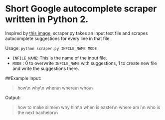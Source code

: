 # Short Google autocomplete scraper written in Python 2.

Inspired by [this image](https://i.redd.it/9dukhq4nwfdz.jpg), scraper.py takes an input text file and scrapes autocomplete suggestions for every line in that file.

Usage:
`python scraper.py INFILE_NAME MODE`

* `INFILE_NAME`: This is the name of the input file.
* `MODE` : 0 to overwrite `INFILE_NAME` with suggestions, 1 to create new file and write the suggestions there.

##Example 
Input:
> how\n
> why\n
> when\n
> where\n
> who\n

Output:
> how to make slime\n
> why him\n
> when is easter\n
> where am i\n
> who is the next bachelor\n
